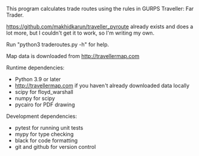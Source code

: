 This program calculates trade routes using the rules in GURPS Traveller: Far
Trader.

https://github.com/makhidkarun/traveller_pyroute already exists and does a lot
more, but I couldn't get it to work, so I'm writing my own.


Run "python3 traderoutes.py -h" for help.

Map data is downloaded from http://travellermap.com


Runtime dependencies:

* Python 3.9 or later
* http://travellermap.com if you haven't already downloaded data locally
* scipy for floyd_warshall
* numpy for scipy
* pycairo for PDF drawing


Development dependencies:

* pytest for running unit tests
* mypy for type checking
* black for code formatting
* git and github for version control
